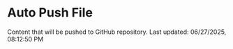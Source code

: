 # Auto Push File

Content that will be pushed to GitHub repository.
Last updated: 06/27/2025, 08:12:50 PM